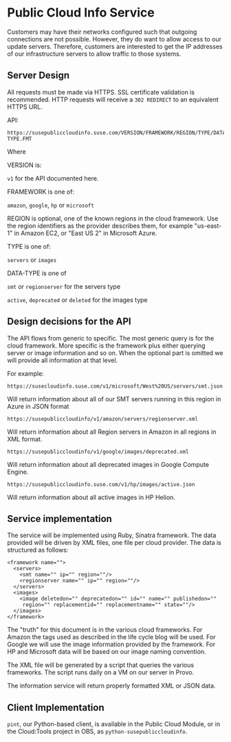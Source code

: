 Public Cloud Info Service
=========================

Customers may have their networks configured such that outgoing connections are
not possible. However, they do want to allow access to our update servers.
Therefore, customers are interested to get the IP addresses of our
infrastructure servers to allow traffic to those systems.


Server Design
-------------

All requests must be made via HTTPS. SSL certificate validation is recommended.
HTTP requests will receive a `302 REDIRECT` to an equivalent HTTPS URL.

API:

```
https://susepubliccloudinfo.suse.com/VERSION/FRAMEWORK/REGION/TYPE/DATA-TYPE.FMT
```

Where

VERSION is:

`v1` for the API documented here.

FRAMEWORK is one of:

`amazon`, `google`, `hp` or `microsoft`

REGION is optional, one of the known regions in the cloud framework. Use the
region identifiers as the provider describes them, for example "us-east-1" in
Amazon EC2, or "East US 2" in Microsoft Azure.

TYPE is one of:

`servers` or `images`

DATA-TYPE is one of

`smt` or `regionserver` for the servers type

`active`, `deprecated` or `deleted` for the images type


Design decisions for the API
----------------------------

The API flows from generic to specific. The most generic query is for the cloud
framework. More specific is the framework plus either querying server or
image information and so on. When the optional part is omitted we will provide
all information at that level.

For example:

```
https://susecloudinfo.suse.com/v1/microsoft/West%20US/servers/smt.json
```
Will return information about all of our SMT servers running in this region in
Azure in JSON format

```
https://susepubliccloudinfo/v1/amazon/servers/regionserver.xml
```
Will return information about all Region servers in Amazon in all regions in XML
format.

```
https://susepubliccloudinfo/v1/google/images/deprecated.xml
```
Will return information about all deprecated images in Google Compute Engine.

```
https://susepubliccloudinfo.suse.com/v1/hp/images/active.json
```
Will return information about all active images in HP Helion.


Service implementation
----------------------

The service will be implemented using Ruby, Sinatra framework. The data
provided will be driven by XML files, one file per cloud provider. The data
is structured as follows:

```
<framework name="">
  <servers>
    <smt name="" ip="" region=""/>
    <regionserver name="" ip="" region=""/>
  </servers>
  <images>
    <image deletedon="" deprecatedon="" id="" name="" publishedon=""
     region="" replacementid="" replacementname="" state=""/>
  </images>
</framework>
```

The "truth" for this document is in the various cloud frameworks. For Amazon
the tags used as described in the life cycle blog will be used. For Google we
will use the image information provided by the framework. For HP and Microsoft
data will be based on our image naming convention.

The XML file will be generated by a script that queries the various frameworks.
The script runs daily on a VM on our server in Provo.

The information service will return properly formatted XML or JSON data.


Client Implementation
---------------------

`pint`, our Python-based client, is available in the Public Cloud Module, or in
the Cloud:Tools project in OBS, as `python-susepubliccloudinfo`.
